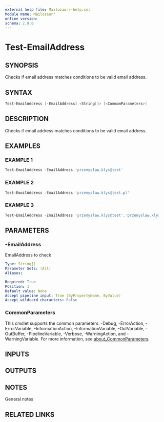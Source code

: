 ```yaml
---
external help file: Mailozaurr-help.xml
Module Name: Mailozaurr
online version:
schema: 2.0.0
---
```


# Test-EmailAddress

## SYNOPSIS
Checks if email address matches conditions to be valid email address.

## SYNTAX

```powershell
Test-EmailAddress [-EmailAddress] <String[]> [<CommonParameters>]
```

## DESCRIPTION
Checks if email address matches conditions to be valid email address.

## EXAMPLES

### EXAMPLE 1
```powershell
Test-EmailAddress -EmailAddress 'przemyslaw.klys@test'
```

### EXAMPLE 2
```powershell
Test-EmailAddress -EmailAddress 'przemyslaw.klys@test.pl'
```

### EXAMPLE 3
```powershell
Test-EmailAddress -EmailAddress 'przemyslaw.klys@test','przemyslaw.klys@test.pl'
```

## PARAMETERS

### -EmailAddress
EmailAddress to check

```yaml
Type: String[]
Parameter Sets: (All)
Aliases:

Required: True
Position: 1
Default value: None
Accept pipeline input: True (ByPropertyName, ByValue)
Accept wildcard characters: False
```

### CommonParameters
This cmdlet supports the common parameters: -Debug, -ErrorAction, -ErrorVariable, -InformationAction, -InformationVariable, -OutVariable, -OutBuffer, -PipelineVariable, -Verbose, -WarningAction, and -WarningVariable. For more information, see [about_CommonParameters](http://go.microsoft.com/fwlink/?LinkID=113216).

## INPUTS

## OUTPUTS

## NOTES
General notes

## RELATED LINKS
